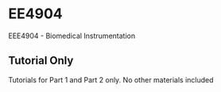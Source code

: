 # EE4904
EEE4904 - Biomedical Instrumentation

## Tutorial Only
Tutorials for Part 1 and Part 2 only. No other materials included
